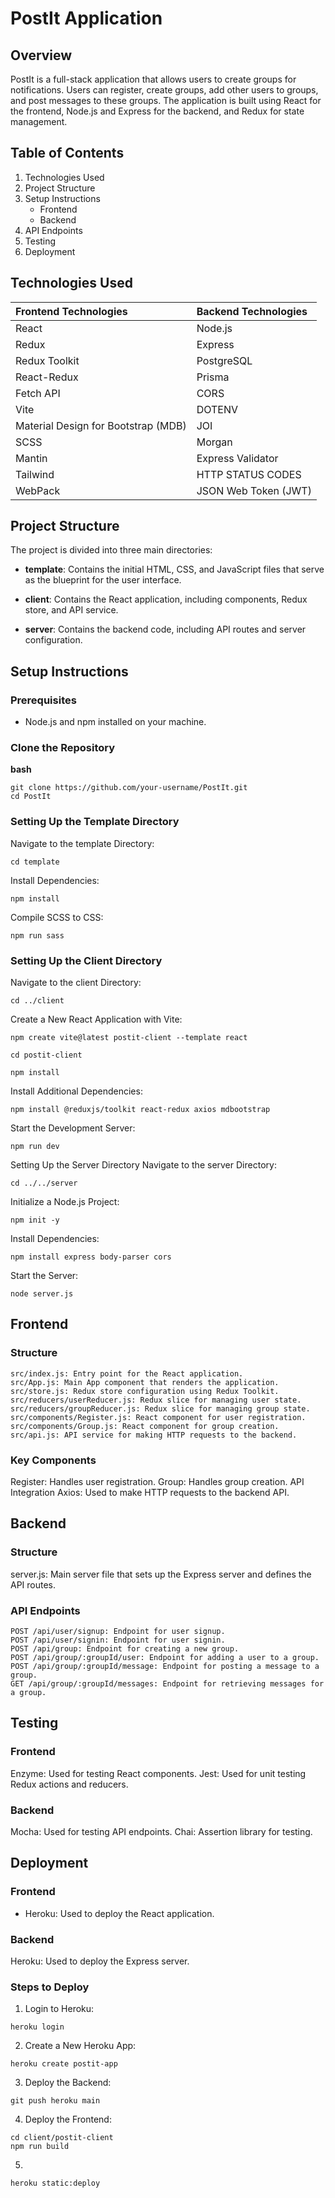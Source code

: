 # PostIt Application

## Overview  

PostIt is a full-stack application that allows users to create groups for notifications. Users can register, create groups, add other users to groups, and post messages to these groups. The application is built using React for the frontend, Node.js and Express for the backend, and Redux for state management.  

## Table of Contents

1. Technologies Used
2. Project Structure
3. Setup Instructions
    - Frontend
    - Backend
4. API Endpoints
5. Testing
6. Deployment

## Technologies Used

| Frontend Technologies                  | Backend Technologies               |
|:---------------------------------------|:-----------------------------------|
| React                                  | Node.js                            |
| Redux                                  | Express                            |
| Redux Toolkit                          | PostgreSQL                         |
| React-Redux                            | Prisma                             |
| Fetch API                              | CORS                               |
| Vite                                   | DOTENV                             |
| Material Design for Bootstrap (MDB)    | JOI                                |
| SCSS                                   | Morgan                             |
| Mantin                                 | Express Validator                  |
| Tailwind                               | HTTP STATUS CODES                  |
| WebPack                                | JSON Web Token (JWT)               |

## Project Structure

The project is divided into three main directories:
- **template**: 
Contains the initial HTML, CSS, and JavaScript files that serve as the blueprint for the user interface.

- **client**: 
Contains the React application, including components, Redux store, and API service.

- **server**:
Contains the backend code, including API routes and server configuration.

## Setup Instructions

### Prerequisites

- Node.js and npm installed on your machine.

### Clone the Repository

**bash** 

```
git clone https://github.com/your-username/PostIt.git
cd PostIt
```

### Setting Up the Template Directory

Navigate to the template Directory:

```
cd template
```

Install Dependencies:

```
npm install
```

Compile SCSS to CSS:

```
npm run sass
```

### Setting Up the Client Directory

Navigate to the client Directory:

```
cd ../client
```

Create a New React Application with Vite:

```
npm create vite@latest postit-client --template react

cd postit-client

npm install
```

Install Additional Dependencies:

```
npm install @reduxjs/toolkit react-redux axios mdbootstrap
```
Start the Development Server:

```
npm run dev
```
Setting Up the Server Directory
Navigate to the server Directory:

```
cd ../../server
```
Initialize a Node.js Project:

```
npm init -y
```

Install Dependencies:

```
npm install express body-parser cors
```

Start the Server:

```
node server.js
```

## Frontend

### Structure

```
src/index.js: Entry point for the React application.
src/App.js: Main App component that renders the application.
src/store.js: Redux store configuration using Redux Toolkit.
src/reducers/userReducer.js: Redux slice for managing user state.
src/reducers/groupReducer.js: Redux slice for managing group state.
src/components/Register.js: React component for user registration.
src/components/Group.js: React component for group creation.
src/api.js: API service for making HTTP requests to the backend.
```

### Key Components

Register: Handles user registration.
Group: Handles group creation.
API Integration
Axios: Used to make HTTP requests to the backend API.

## Backend

### Structure

server.js: Main server file that sets up the Express server and defines the API routes.

### API Endpoints

```
POST /api/user/signup: Endpoint for user signup.
POST /api/user/signin: Endpoint for user signin.
POST /api/group: Endpoint for creating a new group.
POST /api/group/:groupId/user: Endpoint for adding a user to a group.
POST /api/group/:groupId/message: Endpoint for posting a message to a group.
GET /api/group/:groupId/messages: Endpoint for retrieving messages for a group.
```

## Testing

### Frontend

Enzyme: Used for testing React components.
Jest: Used for unit testing Redux actions and reducers.

### Backend

Mocha: Used for testing API endpoints.
Chai: Assertion library for testing.

## Deployment

### Frontend

* Heroku: Used to deploy the React application.

### Backend

Heroku: Used to deploy the Express server.

### Steps to Deploy

1. Login to Heroku:

```
heroku login
```

2. Create a New Heroku App:

```
heroku create postit-app
```

3. Deploy the Backend:


```
git push heroku main
```

4. Deploy the Frontend:


```
cd client/postit-client
npm run build
```
5. 


```
heroku static:deploy
```